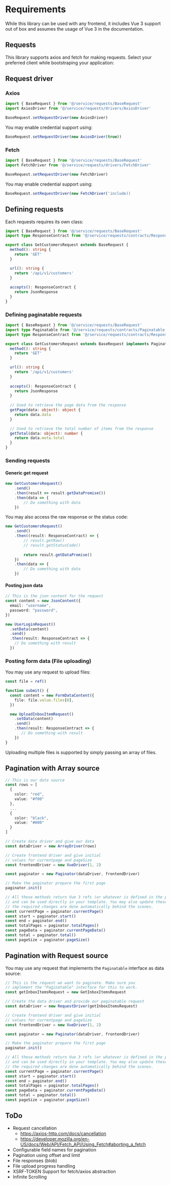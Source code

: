# Requirements
While this library can be used with any frontend, it includes Vue 3 support out of box and assumes the usage of Vue 3 in the documentation.

## Requests
This library supports axios and fetch for making requests. Select your preferred client while bootstraping your application:

## Request driver

### Axios
``` typescript
import { BaseRequest } from '@/service/requests/BaseRequest'
import AxiosDriver from '@/service/requests/drivers/AxiosDriver'

BaseRequest.setRequestDriver(new AxiosDriver)
```

You may enable credential support using:
``` typescript
BaseRequest.setRequestDriver(new AxiosDriver(true))
```

### Fetch
``` typescript
import { BaseRequest } from '@/service/requests/BaseRequest'
import FetchDriver from '@/service/requests/drivers/FetchDriver'

BaseRequest.setRequestDriver(new FetchDriver)
```

You may enable credential support using:
``` typescript
BaseRequest.setRequestDriver(new FetchDriver('include))
```

## Defining requests
Each requests requires its own class:

``` typescript
import { BaseRequest } from '@/service/requests/BaseRequest'
import type ResponseContract from '@/service/requests/contracts/ResponseContract'

export class GetCustomersRequest extends BaseRequest {
  method(): string {
    return 'GET'
  }

  url(): string {
    return '/api/v1/customers'
  }
  
  accepts(): ResponseContract {
    return JsonResponse
  }
}
```

### Defining paginatable requests
``` typescript
import { BaseRequest } from '@/service/requests/BaseRequest'
import type Paginatable from '@/service/requests/contracts/Paginatable'
import type ResponseContract from '@/service/requests/contracts/ResponseContract'

export class GetCustomersRequest extends BaseRequest implements Paginatable {
  method(): string {
    return 'GET'
  }

  url(): string {
    return '/api/v1/customers'
  }
  
  accepts(): ResponseContract {
    return JsonResponse
  }
  
  // Used to retrieve the page data from the response
  getPage(data: object): object {
    return data.data
  }

  // Used to retrieve the total number of items from the response
  getTotal(data: object): number {
    return data.meta.total
  }
}
```

### Sending requests

#### Generic get request
``` typescript
new GetCustomersRequest()
    .send()
    .then(result => result.getDataPromise())
    .then(data => {
        // Do something with data
    })
```

You may also access the raw response or the status code:
``` typescript
new GetCustomersRequest()
    .send()
    .then((result: ResponseContract) => {
        // result.getRaw()
        // result.getStatusCode()
        
        return result.getDataPromise()
    })
    .then(data => {
        // Do something with data
    })
```

#### Posting json data
``` typescript
// This is the json content for the request
const content = new JsonContent({
  email: "username",
  password: "password",
})

new UserLoginRequest()
  .setData(content)
  .send()
  .then(result: ResponseContract => {
    // Do something with result
  })
```

### Posting form data (File uploading)
You may use any request to upload files:
``` typescript
const file = ref()

function submit() {
  const content = new FormDataContent({
    file: file.value.files[0],
  })

  new UploadInboxItemRequest()
    .setData(content)
    .send()
    .then(result: ResponseContract => {
       // Do something with result
    })
}
```

Uploading multiple files is supported by simply passing an array of files.

## Pagination with Array source

``` typescript
// This is our data source
const rows = [
  {
    color: "red",
    value: "#f00"
  },
  ...
  {
    color: "black",
    value: "#000"
  }
]

// Create data driver and give our data
const dataDriver = new ArrayDriver(rows)

// Create frontend driver and give initial  
// values for currentpage and pageSize
const frontendDriver = new VueDriver(1, 2)

const paginator = new Paginator(dataDriver, frontendDriver)

// Make the paginator prepare the first page 
paginator.init()

// All these methods return Vue 3 refs (or whatever is defined in the provided frontendDriver)
// and can be used directly in your template. You may also update these refs and 
// the required changes are done automatically behind the scenes.
const currentPage = paginator.currentPage()
const start = paginator.start()
const end = paginator.end()
const totalPages = paginator.totalPages()
const pageData = paginator.currentPageData()
const total = paginator.total()
const pageSize = paginator.pageSize()
```

## Pagination with Request source
You may use any request that implements the ``Paginatable`` interface as data source:

``` typescript
// This is the request we want to paginate. Make sure you 
// implement the "Paginatable" interface for this to work.
const getInboxItemsRequest = new GetInboxItemsRequest

// Create the data driver and provide our paginatable request
const dataDriver = new RequestDriver(getInboxItemsRequest)

// Create frontend driver and give initial  
// values for currentpage and pageSize
const frontendDriver = new VueDriver(1, 2)

const paginator = new Paginator(dataDriver, frontendDriver)

// Make the paginator prepare the first page 
paginator.init()

// All these methods return Vue 3 refs (or whatever is defined in the provided frontendDriver)
// and can be used directly in your template. You may also update these refs and 
// the required changes are done automatically behind the scenes.
const currentPage = paginator.currentPage()
const start = paginator.start()
const end = paginator.end()
const totalPages = paginator.totalPages()
const pageData = paginator.currentPageData()
const total = paginator.total()
const pageSize = paginator.pageSize()
```

## ToDo
- Request cancellation
    - https://axios-http.com/docs/cancellation
    - https://developer.mozilla.org/en-US/docs/Web/API/Fetch_API/Using_Fetch#aborting_a_fetch
- Configurable field names for pagination
- Pagination using offset and limit
- File responses (blob)
- File upload progress handling
- XSRF-TOKEN Support for fetch/axios abstraction
- Infinite Scrolling